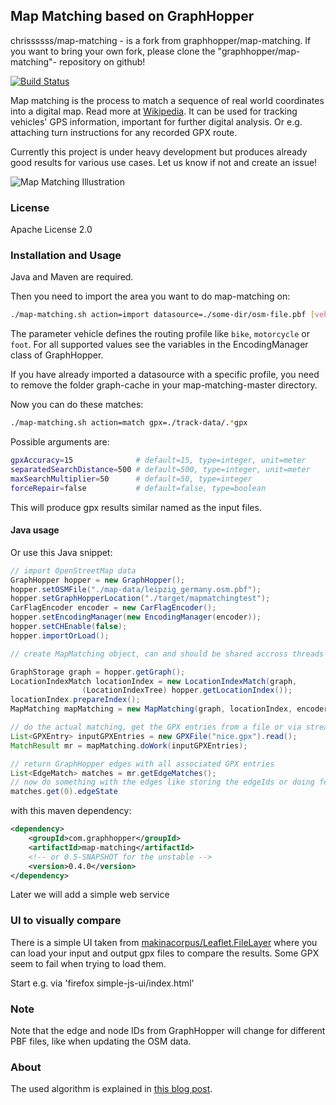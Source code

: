 ## Map Matching based on GraphHopper

chrissssss/map-matching - is a fork from graphhopper/map-matching. If you want to bring your own fork, please clone the "graphhopper/map-matching"- repository on github!

[![Build Status](https://secure.travis-ci.org/graphhopper/map-matching.png?branch=master)](http://travis-ci.org/graphhopper/map-matching)

Map matching is the process to match a sequence of real world coordinates into a digital map.
Read more at [Wikipedia](https://en.wikipedia.org/wiki/Map_matching). It can be used for tracking vehicles' GPS information, important for further digital analysis. Or e.g. attaching turn instructions for any recorded GPX route.

Currently this project is under heavy development but produces already good results for various use cases. Let us know if not and create an issue!

![Map Matching Illustration](https://karussell.files.wordpress.com/2014/07/map-matching.png)

### License

Apache License 2.0

### Installation and Usage

Java and Maven are required. 

Then you need to import the area you want to do map-matching on:

```bash
./map-matching.sh action=import datasource=./some-dir/osm-file.pbf [vehicle=car]
```

The parameter vehicle defines the routing profile like `bike`, `motorcycle` or `foot`. For all supported values see the variables in the EncodingManager class of GraphHopper. 

If you have already imported a datasource with a specific profile, you need to remove the folder graph-cache in your map-matching-master directory.

Now you can do these matches:
```bash
./map-matching.sh action=match gpx=./track-data/.*gpx
```

Possible arguments are:
```bash
gpxAccuracy=15              # default=15, type=integer, unit=meter
separatedSearchDistance=500 # default=500, type=integer, unit=meter
maxSearchMultiplier=50      # default=50, type=integer
forceRepair=false           # default=false, type=boolean
```

This will produce gpx results similar named as the input files.

#### Java usage

Or use this Java snippet:

```java
// import OpenStreetMap data
GraphHopper hopper = new GraphHopper();
hopper.setOSMFile("./map-data/leipzig_germany.osm.pbf");
hopper.setGraphHopperLocation("./target/mapmatchingtest");
CarFlagEncoder encoder = new CarFlagEncoder();
hopper.setEncodingManager(new EncodingManager(encoder));
hopper.setCHEnable(false);
hopper.importOrLoad();

// create MapMatching object, can and should be shared accross threads

GraphStorage graph = hopper.getGraph();
LocationIndexMatch locationIndex = new LocationIndexMatch(graph,
                (LocationIndexTree) hopper.getLocationIndex());
locationIndex.prepareIndex();
MapMatching mapMatching = new MapMatching(graph, locationIndex, encoder);

// do the actual matching, get the GPX entries from a file or via stream
List<GPXEntry> inputGPXEntries = new GPXFile("nice.gpx").read();
MatchResult mr = mapMatching.doWork(inputGPXEntries);

// return GraphHopper edges with all associated GPX entries
List<EdgeMatch> matches = mr.getEdgeMatches();
// now do something with the edges like storing the edgeIds or doing fetchWayGeometry etc
matches.get(0).edgeState
```

with this maven dependency:

```xml
<dependency>
    <groupId>com.graphhopper</groupId>
    <artifactId>map-matching</artifactId>
    <!-- or 0.5-SNAPSHOT for the unstable -->
    <version>0.4.0</version>
</dependency>
```

Later we will add a simple web service

### UI to visually compare

There is a simple UI taken from [makinacorpus/Leaflet.FileLayer](https://github.com/makinacorpus/Leaflet.FileLayer)
where you can load your input and output gpx files to compare the results. Some GPX seem to fail when trying to load them.

Start e.g. via 'firefox simple-js-ui/index.html'

### Note

Note that the edge and node IDs from GraphHopper will change for different PBF files,
like when updating the OSM data.

### About

The used algorithm is explained in [this blog post](http://karussell.wordpress.com/2014/07/28/digitalizing-gpx-points-or-how-to-track-vehicles-with-graphhopper/).

